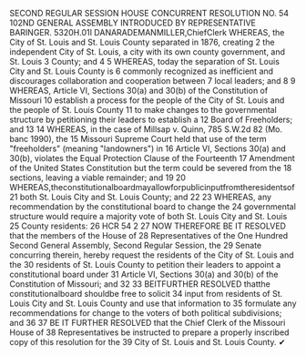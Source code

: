 SECOND REGULAR SESSION
HOUSE CONCURRENT
RESOLUTION NO. 54
102ND GENERAL ASSEMBLY
INTRODUCED BY REPRESENTATIVE BARINGER.
5320H.01I DANARADEMANMILLER,ChiefClerk
WHEREAS, the City of St. Louis and St. Louis County separated in 1876, creating
2 the independent City of St. Louis, a city with its own county government, and St. Louis
3 County; and
4
5 WHEREAS, today the separation of St. Louis City and St. Louis County is
6 commonly recognized as inefficient and discourages collaboration and cooperation between
7 local leaders; and
8
9 WHEREAS, Article VI, Sections 30(a) and 30(b) of the Constitution of Missouri
10 establish a process for the people of the City of St. Louis and the people of St. Louis County
11 to make changes to the governmental structure by petitioning their leaders to establish a
12 Board of Freeholders; and
13
14 WHEREAS, in the case of Millsap v. Quinn, 785 S.W.2d 82 (Mo. banc 1990), the
15 Missouri Supreme Court held that use of the term "freeholders" (meaning "landowners") in
16 Article VI, Sections 30(a) and 30(b), violates the Equal Protection Clause of the Fourteenth
17 Amendment of the United States Constitution but the term could be severed from the
18 sections, leaving a viable remainder; and
19
20 WHEREAS,theconstitutionalboardmayallowforpublicinputfromtheresidentsof
21 both St. Louis City and St. Louis County; and
22
23 WHEREAS, any recommendation by the constitutional board to change the
24 governmental structure would require a majority vote of both St. Louis City and St. Louis
25 County residents:
26
HCR 54 2
27 NOW THEREFORE BE IT RESOLVED that the members of the House of
28 Representatives of the One Hundred Second General Assembly, Second Regular Session, the
29 Senate concurring therein, hereby request the residents of the City of St. Louis and the
30 residents of St. Louis County to petition their leaders to appoint a constitutional board under
31 Article VI, Sections 30(a) and 30(b) of the Constitution of Missouri; and
32
33 BEITFURTHER RESOLVED thatthe constitutionalboard shouldbe free to solicit
34 input from residents of St. Louis City and St. Louis County and use that information to
35 formulate any recommendations for change to the voters of both political subdivisions; and
36
37 BE IT FURTHER RESOLVED that the Chief Clerk of the Missouri House of
38 Representatives be instructed to prepare a properly inscribed copy of this resolution for the
39 City of St. Louis and St. Louis County.
✔